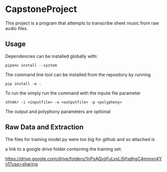 # CapstoneProject

This project is a program that attempts to transcribe sheet music from raw audio files.


## Usage

Dependencies can be installed globally with:

`pipenv install --system`

The command line tool can be installed from the repository by running

`pip install -e .`

To run the simply run the command with the inpute file parameter

`shtmkr -i <inputfile> -o <outputfile> -p <polyphony>`

The output and polyphony parameters are optional

## Raw Data and Extraction

The files for training model.py were too big for github and so attached is 

a link to a google drive folder containing the training set:

https://drive.google.com/drive/folders/1nPsAQvjjFuLvsLi5jfxdhgC4mmxn4Yn1?usp=sharing